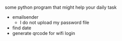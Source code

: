 some python program that might help your daily task
- emailsender
  - I do not upload my password file
- find date
- generate qrcode for wifi login
